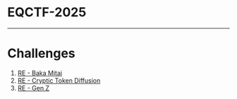 # EQCTF-2025

---

# Challenges
1. [RE - Baka Mitai](Baka_Mitai)
2. [RE - Cryptic Token Diffusion](Cryptic_Token_Diffusion)
3. [RE - Gen Z](Gen_Z)